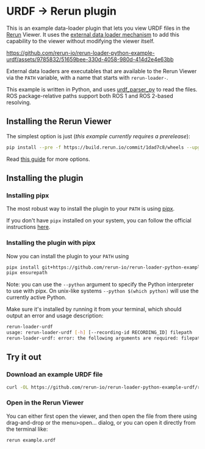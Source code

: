 # URDF -> Rerun plugin
This is an example data-loader plugin that lets you view URDF files in the [Rerun](https://github.com/rerun-io/rerun/) Viewer.
It uses the [external data loader mechanism](https://www.rerun.io/docs/howto/open-any-file#external-dataloaders) to add this capability to the viewer without modifying the viewer itself.

https://github.com/rerun-io/rerun-loader-python-example-urdf/assets/9785832/51659bee-330d-4058-980d-414d2e4e63bb

External data loaders are executables that are available to the Rerun Viewer via the `PATH` variable, with a name that starts with `rerun-loader-`.

This example is written in Python, and uses [urdf_parser_py](https://github.com/ros/urdf_parser_py/tree/ros2) to read the files. ROS package-relative paths support both ROS 1 and ROS 2-based resolving.

## Installing the Rerun Viewer
The simplest option is just (*this example currently requires a prerelease*):
```bash
pip install --pre -f https://build.rerun.io/commit/1dad7c8/wheels --upgrade rerun-sdk
```
Read [this guide](https://www.rerun.io/docs/getting-started/installing-viewer) for more options.

## Installing the plugin

### Installing pipx

The most robust way to install the plugin to your `PATH` is using [pipx](https://pipx.pypa.io/stable/).

If you don't have `pipx` installed on your system, you can follow the official instructions [here](https://pipx.pypa.io/stable/installation/).

### Installing the plugin with pipx
Now you can install the plugin to your `PATH` using

```bash
pipx install git+https://github.com/rerun-io/rerun-loader-python-example-urdf.git
pipx ensurepath
```
Note: you can use the `--python` argument to specify the Python interpreter to use with pipx.
On unix-like systems `--python $(which python)` will use the currently active Python.

Make sure it's installed by running it from your terminal, which should output an error and usage description:
```bash
rerun-loader-urdf
usage: rerun-loader-urdf [-h] [--recording-id RECORDING_ID] filepath
rerun-loader-urdf: error: the following arguments are required: filepath
```

## Try it out
### Download an example URDF file
```bash
curl -OL https://github.com/rerun-io/rerun-loader-python-example-urdf/raw/main/example.urdf
```

### Open in the Rerun Viewer
You can either first open the viewer, and then open the file from there using drag-and-drop or the menu>open… dialog,
or you can open it directly from the terminal like:
```bash
rerun example.urdf
```
